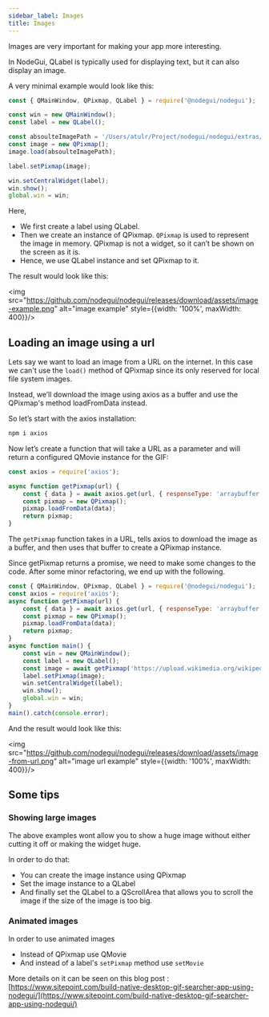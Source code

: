 ```yaml
---
sidebar_label: Images
title: Images
---
```


Images are very important for making your app more interesting.

In NodeGui, QLabel is typically used for displaying text, but it can also display an image.

A very minimal example would look like this:

```js
const { QMainWindow, QPixmap, QLabel } = require('@nodegui/nodegui');

const win = new QMainWindow();
const label = new QLabel();

const absoulteImagePath = '/Users/atulr/Project/nodegui/nodegui/extras/assets/logox200.png';
const image = new QPixmap();
image.load(absoulteImagePath);

label.setPixmap(image);

win.setCentralWidget(label);
win.show();
global.win = win;
```

Here,

-   We first create a label using QLabel.
-   Then we create an instance of QPixmap. `QPixmap` is used to represent the image in memory. QPixmap is not a widget, so it can’t be shown on the screen as it is.
-   Hence, we use QLabel instance and set QPixmap to it.

The result would look like this:

<img src="https://github.com/nodegui/nodegui/releases/download/assets/image-example.png" alt="image example" style={{width: '100%', maxWidth: 400}}/>

## Loading an image using a url

Lets say we want to load an image from a URL on the internet. In this case we can't use the `load()` method of QPixmap since its only reserved for local file system images.

Instead, we’ll download the image using axios as a buffer and use the QPixmap's method loadFromData instead.

So let’s start with the axios installation:

```sh
npm i axios
```

Now let’s create a function that will take a URL as a parameter and will return a configured QMovie instance for the GIF:

```js
const axios = require('axios');

async function getPixmap(url) {
    const { data } = await axios.get(url, { responseType: 'arraybuffer' });
    const pixmap = new QPixmap();
    pixmap.loadFromData(data);
    return pixmap;
}
```

The `getPixmap` function takes in a URL, tells axios to download the image as a buffer, and then uses that buffer to create a QPixmap instance.

Since getPixmap returns a promise, we need to make some changes to the code. After some minor refactoring, we end up with the following.

```js
const { QMainWindow, QPixmap, QLabel } = require('@nodegui/nodegui');
const axios = require('axios');
async function getPixmap(url) {
    const { data } = await axios.get(url, { responseType: 'arraybuffer' });
    const pixmap = new QPixmap();
    pixmap.loadFromData(data);
    return pixmap;
}
async function main() {
    const win = new QMainWindow();
    const label = new QLabel();
    const image = await getPixmap('https://upload.wikimedia.org/wikipedia/commons/9/96/Nature-morocco.jpg');
    label.setPixmap(image);
    win.setCentralWidget(label);
    win.show();
    global.win = win;
}
main().catch(console.error);
```

And the result would look like this:

<img src="https://github.com/nodegui/nodegui/releases/download/assets/image-from-url.png" alt="image url example" style={{width: '100%', maxWidth: 400}}/>

## Some tips

### Showing large images

The above examples wont allow you to show a huge image without either cutting it off or making the widget huge.

In order to do that:

-   You can create the image instance using QPixmap
-   Set the image instance to a QLabel
-   And finally set the QLabel to a QScrollArea that allows you to scroll the image if the size of the image is too big.

### Animated images

In order to use animated images

-   Instead of QPixmap use QMovie
-   And instead of a label's `setPixmap` method use `setMovie`

More details on it can be seen on this blog post : [https://www.sitepoint.com/build-native-desktop-gif-searcher-app-using-nodegui/](https://www.sitepoint.com/build-native-desktop-gif-searcher-app-using-nodegui/)
